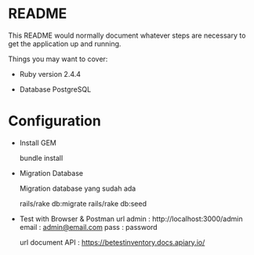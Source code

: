 # README

This README would normally document whatever steps are necessary to get the
application up and running.

Things you may want to cover:

* Ruby version 2.4.4

* Database PostgreSQL

# Configuration
	
* Install GEM

	bundle install
	
* Migration Database

    Migration database yang sudah ada

	rails/rake db:migrate
	rails/rake db:seed

* Test with Browser & Postman
    url admin   : http://localhost:3000/admin
    email       : admin@email.com
    pass        : password

    url document API : https://betestinventory.docs.apiary.io/

